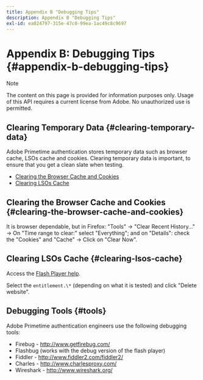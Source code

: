 ```yaml
---
title: Appendix B "Debugging Tips"
description: Appendix B "Debugging Tips"
exl-id: ea024797-315e-47c0-99ea-1ac49c8c9697
---
```

# Appendix B: Debugging Tips {#appendix-b-debugging-tips}

>[!NOTE]
>
>The content on this page is provided for information purposes only. Usage of this API requires a current license from Adobe. No unauthorized use is permitted.


## Clearing Temporary Data {#clearing-temporary-data}

Adobe Primetime authentication stores temporary data such as browser cache, LSOs cache and cookies. Clearing temporary data is important, to ensure that you get a clean slate when testing.

- [Clearing the Browser Cache and Cookies](#clearing-the-browser-cache-and-cookies)
- [Clearing LSOs Cache](#clearing-lsos-cache)  
  

## Clearing the Browser Cache and Cookies {#clearing-the-browser-cache-and-cookies}

It is browser dependable, but in Firefox:  "Tools" -\> "Clear Recent History…" -\> On "Time range to clear:" select "Everything"; and on "Details": check the "Cookies" and "Cache" -\> Click on "Clear Now".  
 

## Clearing LSOs Cache {#clearing-lsos-cache}

Access the [Flash Player help](http://www.macromedia.com/support/documentation/en/flashplayer/help/settings_manager07.html).
  
Select the ```entitlement.\*``` (depending on what it is tested) and click "Delete website".  
 

## Debugging Tools {#tools}

Adobe Primetime authentication engineers use the following debugging tools:

- Firebug - <http://www.getfirebug.com/>
- Flashbug (works with the debug version of the flash player)
- Fiddler - <http://www.fiddler2.com/fiddler2/>
- Charles - <http://www.charlesproxy.com/>
- Wireshark - <http://www.wireshark.org/>


<!--
## Related Information

- [Programmer Integration Guide](/help/authentication/programmer-integration-guide-overview.md)

- [Using Charles Proxy (Tech Note)](https://tve.zendesk.com/hc/en-us/articles/204962849-Using-Charles-Proxy)
-->
